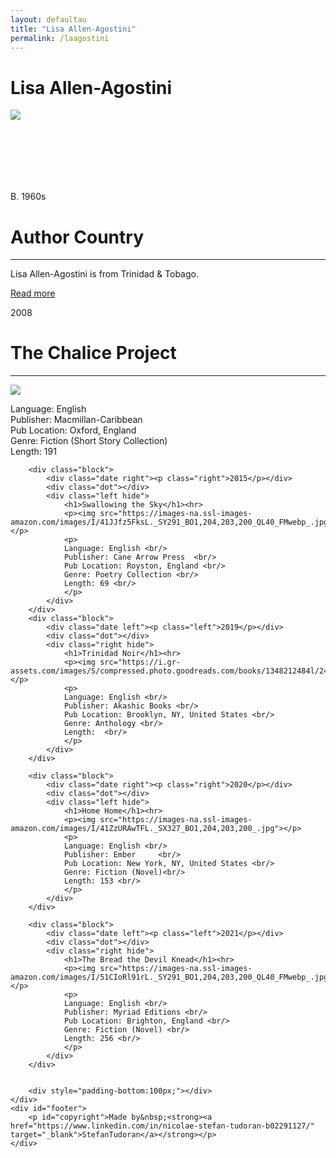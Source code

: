 ```yaml
---
layout: defaultau
title: "Lisa Allen-Agostini"
permalink: /laagostini
---
```

<!-- partial:index.partial.html -->
<div class="content">
    <h1>Lisa Allen-Agostini</h1>
    <div class="quote">
        <div><img src="https://sta.uwi.edu/crgs/images/CRGS_Issue10_LisaAllenAgostini.jpg" class="logo"></div>
    </div>
    <div class="timeline">
        <div style="padding-bottom:100px;"></div>
        <div class="block">
            <div class="date right"><p class="right"> B. 1960s</p></div>
            <div class="dot"></div>
            <div class="left first">
                <h1>Author Country</h1><hr>
            <p>Lisa Allen-Agostini is from Trinidad & Tobago.</p>
                <a href="https://en.wikipedia.org/wiki/Lisa_Allen-Agostini" target="_blank">Read more</a>
            </div>
        </div>
        <div class="block">
            <div class="date left"><p class="left">2008</p></div>
            <div class="dot"></div>
            <div class="right">
                <h1>The Chalice Project</h1><hr>
                <p><img src="https://books.google.dm/books/content?id=v9tFNwAACAAJ&printsec=frontcover&img=1&zoom=1&imgtk=AFLRE72UUG_nVlP5dhgNjl80D64Ph7Uj8elHhEP88Mbz4lxBBH16il_R0sm4faMXoBwSp7zjzSMGpFyoKjvyePFykPt4HIojYcPCiD3nysPFvFTOSbaB3yf7FIn97wS3XwZ5_jU4SY41"></p>
                <p>
                Language: English <br/>
                Publisher: Macmillan-Caribbean<br/>
                Pub Location: Oxford, England <br/>
                Genre: Fiction (Short Story Collection) <br/>
                Length: 191 <br/>
                </p>
            </div>
        </div>

        <div class="block">
            <div class="date right"><p class="right">2015</p></div>
            <div class="dot"></div>
            <div class="left hide">
                <h1>Swallowing the Sky</h1><hr>
                <p><img src="https://images-na.ssl-images-amazon.com/images/I/41JJfz5FksL._SY291_BO1,204,203,200_QL40_FMwebp_.jpg"></p>
                <p>
                Language: English <br/>
                Publisher: Cane Arrow Press	 <br/>
                Pub Location: Royston, England <br/>
                Genre: Poetry Collection <br/>
                Length: 69 <br/>
                </p>
            </div>
        </div>
        <div class="block">
            <div class="date left"><p class="left">2019</p></div>
            <div class="dot"></div>
            <div class="right hide">
                <h1>Trinidad Noir</h1><hr>
                <p><img src="https://i.gr-assets.com/images/S/compressed.photo.goodreads.com/books/1348212484l/2459434.jpg"></p>
                <p>
                Language: English <br/>
                Publisher: Akashic Books <br/>
                Pub Location: Brooklyn, NY, United States <br/>
                Genre: Anthology <br/>
                Length:  <br/>
                </p>
            </div>
        </div>

        <div class="block">
            <div class="date right"><p class="right">2020</p></div>
            <div class="dot"></div>
            <div class="left hide">
                <h1>Home Home</h1><hr>
                <p><img src="https://images-na.ssl-images-amazon.com/images/I/41ZzURAwTFL._SX327_BO1,204,203,200_.jpg"></p>
                <p>
                Language: English <br/>
                Publisher: Ember	 <br/>
                Pub Location: New York, NY, United States <br/>
                Genre: Fiction (Novel)<br/>
                Length: 153 <br/>
                </p>
            </div>
        </div>

        <div class="block">
            <div class="date left"><p class="left">2021</p></div>
            <div class="dot"></div>
            <div class="right hide">
                <h1>The Bread the Devil Knead</h1><hr>
                <p><img src="https://images-na.ssl-images-amazon.com/images/I/51CIoRl91rL._SY291_BO1,204,203,200_QL40_FMwebp_.jpg"></p>
                <p>
                Language: English <br/>
                Publisher: Myriad Editions <br/>
                Pub Location: Brighton, England <br/>
                Genre: Fiction (Novel) <br/>
                Length: 256 <br/>
                </p>
            </div>
        </div>


        <div style="padding-bottom:100px;"></div>
    </div>
    <div id="footer">
        <p id="copyright">Made by&nbsp;<strong><a href="https://www.linkedin.com/in/nicolae-stefan-tudoran-b02291127/" target="_blank">StefanTudoran</a></strong></p>
    </div>
</div>
<!-- partial -->
  <script src='https://cdnjs.cloudflare.com/ajax/libs/jquery/3.1.1/jquery.min.js'></script><script  src="assets/js/authorscript.js"></script>
